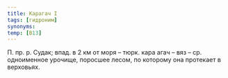 ```yaml
---
title: Карагач I
tags: [гидроним]
synonyms:
temp: [В13]
---
```


П. пр. р. Судак; впад. в 2 км от моря – тюрк. кара агач – вяз – ср. одноименное
урочище, поросшее лесом, по которому она протекает в верховьях.
